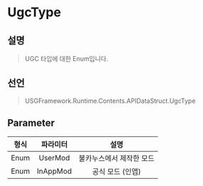 #  UgcType

## 설명
> UGC 타입에 대한 Enum입니다.
## 선언
> USGFramework.Runtime.Contents.APIDataStruct.UgcType
## Parameter
| **형식** | **파라미터** |    **설명**     |
|:------:|:--------:|:-------------:|
|  Enum  | UserMod  | 불카누스에서 제작한 모드 |
|  Enum  | InAppMod |  공식 모드 (인앱)   |
